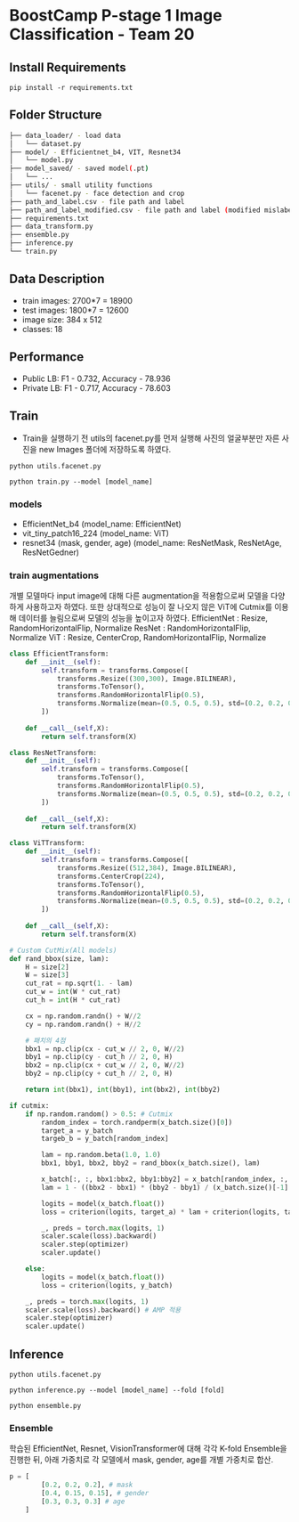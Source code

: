 # BoostCamp P-stage 1 Image Classification - Team 20
## Install Requirements
`pip install -r requirements.txt` 

## Folder Structure

```bash
├── data_loader/ - load data
│   └── dataset.py
├── model/ - Efficientnet_b4, VIT, Resnet34
│   └── model.py
├── model_saved/ - saved model(.pt)
│   └── ...
├── utils/ - small utility functions
│   └── facenet.py - face detection and crop
├── path_and_label.csv - file path and label
├── path_and_label_modified.csv - file path and label (modified mislabeled images)
├── requirements.txt
├── data_transform.py
├── ensemble.py
├── inference.py
└── train.py
```

## Data Description 
- train images: 2700*7 = 18900
- test images: 1800*7 = 12600
- image size: 384 x 512
- classes: 18

## Performance
- Public LB: F1 - 0.732, Accuracy - 78.936
- Private LB: F1 - 0.717, Accuracy - 78.603

## Train

- Train을 실행하기 전 utils의 facenet.py를 먼저 실행해 사진의 얼굴부분만 자른 사진을 new Images 폴더에 저장하도록 하였다.    

`python utils.facenet.py`  

`python train.py --model [model_name]` 

### models
- EfficientNet_b4 (model_name: EfficientNet)
- vit_tiny_patch16_224 (model_name: ViT)
- resnet34 (mask, gender, age) (model_name: ResNetMask, ResNetAge, ResNetGedner)

### train augmentations
개별 모델마다 input image에 대해 다른 augmentation을 적용함으로써 모델을 다양하게 사용하고자 하였다. 또한 상대적으로 성능이 잘 나오지 않은 ViT에 Cutmix를 이용해 데이터를 늘림으로써 모델의 성능을 높이고자 하였다.
EfficientNet : Resize, RandomHorizontalFlip, Normalize
ResNet : RandomHorizontalFlip, Normalize
ViT : Resize, CenterCrop, RandomHorizontalFlip, Normalize
```python
class EfficientTransform:
    def __init__(self):
        self.transform = transforms.Compose([
            transforms.Resize((300,300), Image.BILINEAR),
            transforms.ToTensor(),
            transforms.RandomHorizontalFlip(0.5),
            transforms.Normalize(mean=(0.5, 0.5, 0.5), std=(0.2, 0.2, 0.2)),
        ])
        
    def __call__(self,X):
        return self.transform(X)
```
```python
class ResNetTransform:
    def __init__(self):
        self.transform = transforms.Compose([
            transforms.ToTensor(),
            transforms.RandomHorizontalFlip(0.5),
            transforms.Normalize(mean=(0.5, 0.5, 0.5), std=(0.2, 0.2, 0.2)),
        ])
        
    def __call__(self,X):
        return self.transform(X)
```
```python
class ViTTransform:
    def __init__(self):
        self.transform = transforms.Compose([
            transforms.Resize((512,384), Image.BILINEAR),
            transforms.CenterCrop(224),
            transforms.ToTensor(),
            transforms.RandomHorizontalFlip(0.5),
            transforms.Normalize(mean=(0.5, 0.5, 0.5), std=(0.2, 0.2, 0.2)),
        ])
        
    def __call__(self,X):
        return self.transform(X)
```
```python
# Custom CutMix(All models)
def rand_bbox(size, lam):
    H = size[2]
    W = size[3]
    cut_rat = np.sqrt(1. - lam)
    cut_w = int(W * cut_rat)
    cut_h = int(H * cut_rat)

    cx = np.random.randn() + W//2
    cy = np.random.randn() + H//2

    # 패치의 4점
    bbx1 = np.clip(cx - cut_w // 2, 0, W//2)
    bby1 = np.clip(cy - cut_h // 2, 0, H)
    bbx2 = np.clip(cx + cut_w // 2, 0, W//2)
    bby2 = np.clip(cy + cut_h // 2, 0, H)

    return int(bbx1), int(bby1), int(bbx2), int(bby2)
```
```python
if cutmix:
    if np.random.random() > 0.5: # Cutmix
        random_index = torch.randperm(x_batch.size()[0])
        target_a = y_batch
        targeb_b = y_batch[random_index]

        lam = np.random.beta(1.0, 1.0)
        bbx1, bby1, bbx2, bby2 = rand_bbox(x_batch.size(), lam)

        x_batch[:, :, bbx1:bbx2, bby1:bby2] = x_batch[random_index, :, bbx1:bbx2, bby1:bby2]
        lam = 1 - ((bbx2 - bbx1) * (bby2 - bby1) / (x_batch.size()[-1] * x_batch.size()[-2]))

        logits = model(x_batch.float())
        loss = criterion(logits, target_a) * lam + criterion(logits, targeb_b) * (1. - lam)

        _, preds = torch.max(logits, 1)
        scaler.scale(loss).backward()
        scaler.step(optimizer)
        scaler.update()

    else:
        logits = model(x_batch.float())
        loss = criterion(logits, y_batch)

    _, preds = torch.max(logits, 1)
    scaler.scale(loss).backward() # AMP 적용
    scaler.step(optimizer)
    scaler.update()
```
## Inference
`python utils.facenet.py`  

`python inference.py --model [model_name] --fold [fold]`

`python ensemble.py`  

### Ensemble
학습된 EfficientNet, Resnet, VisionTransformer에 대해 각각 K-fold Ensemble을 진행한 뒤, 아래 가중치로 각 모델에서 mask, gender, age를 개별 가중치로 합산.
```python
p = [
        [0.2, 0.2, 0.2], # mask
        [0.4, 0.15, 0.15], # gender
        [0.3, 0.3, 0.3] # age
    ]
```


